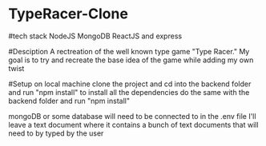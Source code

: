 # TypeRacer-Clone

#tech stack
NodeJS MongoDB ReactJS and express

#Desciption
A rectreation of the well known type game "Type Racer." My goal is to try and recreate the base idea of the game while adding my own twist

#Setup on local machine
clone the project and cd into the backend folder and run "npm install" to install all the dependencies
do the same with the backend folder and run "npm install"

mongoDB or some database will need to be connected to in the .env file
I'll leave a text document where it contains a bunch of text documents that will need to by typed by the user
